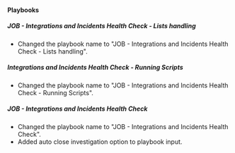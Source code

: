 
#### Playbooks
##### JOB - Integrations and Incidents Health Check - Lists handling
- Changed the playbook name to "JOB - Integrations and Incidents Health Check - Lists handling".
##### Integrations and Incidents Health Check - Running Scripts
- Changed the playbook name to "JOB - Integrations and Incidents Health Check - Running Scripts".
##### JOB - Integrations and Incidents Health Check
- Changed the playbook name to "JOB - Integrations and Incidents Health Check".
- Added auto close investigation option to playbook input.

